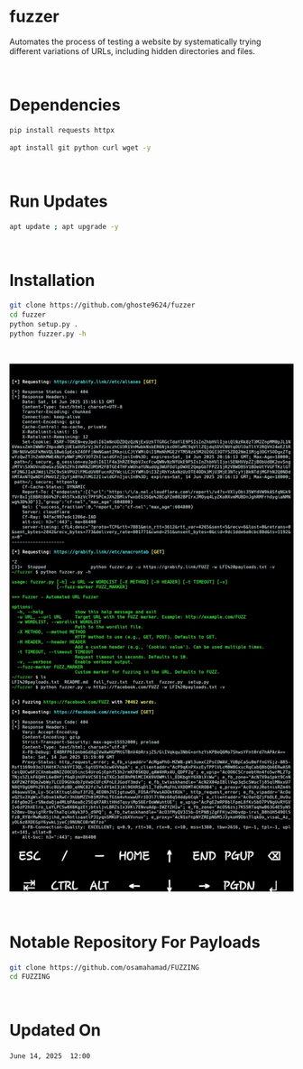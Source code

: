 # fuzzer
Automates the process of testing a website by systematically trying different variations of URLs, including hidden directories and files.

<br>

# Dependencies 
```bash
pip install requests httpx
```
```bash
apt install git python curl wget -y
```

<br>

# Run Updates 
```bash
apt update ; apt upgrade -y
```

<br>

# Installation 
```bash
git clone https://github.com/ghoste9624/fuzzer
cd fuzzer
python setup.py . 
python fuzzer.py -h
```

<br>

![alt text](https://github.com/ghoste9624/fuzzer/blob/main/files%2FScreenshot_20250614-113845_Photos.jpg)

<br>

# Notable Repository For Payloads 

```bash
git clone https://github.com/osamahamad/FUZZING
cd FUZZING
```

<br>

# Updated On

``
June 14, 2025  12:00
``

<br>
